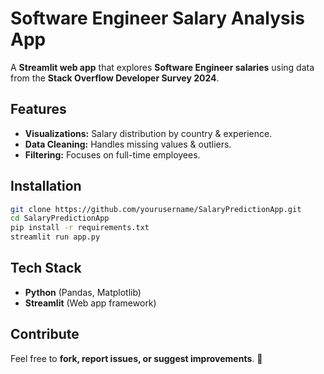 # **Software Engineer Salary Analysis App**  

A **Streamlit web app** that explores **Software Engineer salaries** using data from the **Stack Overflow Developer Survey 2024**.  

## **Features**  
- **Visualizations:** Salary distribution by country & experience.  
- **Data Cleaning:** Handles missing values & outliers.  
- **Filtering:** Focuses on full-time employees.  

## **Installation**  
```bash
git clone https://github.com/yourusername/SalaryPredictionApp.git
cd SalaryPredictionApp
pip install -r requirements.txt
streamlit run app.py
```

## **Tech Stack**  
- **Python** (Pandas, Matplotlib)  
- **Streamlit** (Web app framework)  

## **Contribute**  
Feel free to **fork, report issues, or suggest improvements**. 🚀  
